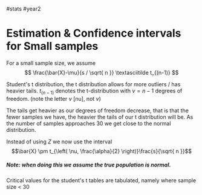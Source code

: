 #stats #year2 
# Estimation & Confidence intervals for Small samples

For a small sample size, we assume
$$
\frac{\bar{X}-\mu}{s / \sqrt{ n }} \textasciitilde t_{(n-1)}
$$

Student's t distribution, the t distribution allows for more outliers / has heavier tails. $t_{(n-1)}$ denotes the t-distribution with $\nu=n-1$ degrees of freedom. (note the letter $\nu$ \[nu\], not $v$)

The tails get heavier as our degrees of freedom decrease, that is that the fewer samples we have, the heavier the tails of our t distribution will be. As the number of samples approaches 30 we get close to the normal distribution.

Instead of using $Z$ we now use the interval $$\bar{X} \pm t_{\left( \nu, \frac{\alpha}{2} \right)}\frac{s}{\sqrt{ n }}$$
##### *Note: when doing this we **assume** the true population is normal.*

Critical values for the student's t tables are tabulated, namely where sample size < 30
